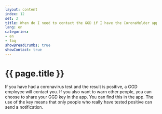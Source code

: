 ```yaml
---
layout: content
index: 12
set: 3
title: When do I need to contact the GGD if I have the CoronaMelder app on my phone?
lang: en
categories:
- en
- faq
showBreadCrumbs: true
showContact: true
---
```


# {{ page.title }}

If you have had a coronavirus test and the result is positive, a GGD employee will contact you.
If you also want to warn other people, you can choose to share your GGD key in the app. You can find this in the app. The use of the key means that only people who really have tested positive can send a notification.
  
